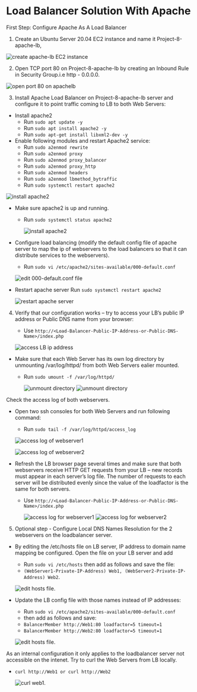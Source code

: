  # Load Balancer Solution With Apache

First Step: Configure Apache As A Load Balancer
1. Create an Ubuntu Server 20.04 EC2 instance and name it Project-8-apache-lb, 

![create apache-lb EC2 instance](./images/ec2instances.png)

2. Open TCP port 80 on Project-8-apache-lb by creating an Inbound Rule in 
Security Group.i.e http - 0.0.0.0.

![open port 80 on apachelb ](./images/inboundrule.png)

3. Install Apache Load Balancer on Project-8-apache-lb server and configure 
it to point traffic coming to LB to both Web Servers:

- Install apache2
     - Run `sudo apt update -y`
     - Run `sudo apt install apache2 -y`
     - Run `sudo apt-get install libxml2-dev -y`
- Enable following modules and restart Apache2 service:
     - Run `sudo a2enmod rewrite`
     - Run `sudo a2enmod proxy`
     - Run `sudo a2enmod proxy_balancer`
     - Run `sudo a2enmod proxy_http`
     - Run `sudo a2enmod headers`
     - Run `sudo a2enmod lbmethod_bytraffic`
     - Run `sudo systemctl restart apache2`

![install apache2](./images/enable-dependencies.png)  

- Make sure apache2 is up and running.
     - Run `sudo systemctl status apache2`

        ![install apache2](./images/apache2-install.png)  

- Configure load balancing (modify the default config file of apache server to map the ip of webservers to the load balancers so that it can distribute services to the webservers).
     - Run `sudo vi /etc/apache2/sites-available/000-default.conf`

     ![edit 000-default.conf file](./images/lb-config.png)


- Restart apache server
  Run `sudo systemctl restart apache2`

   ![restart apache server](./images/restart-apache2.png)

4. Verify that our configuration works – try to access your LB’s public IP address or 
Public DNS name from your browser:

   - Use `http://<Load-Balancer-Public-IP-Address-or-Public-DNS-Name>/index.php`

   ![access LB ip address](./images/lb-working.png)

- Make sure that each Web Server has its own log directory by unmounting /var/log/httpd/ from both Web Servers ealier mounted. 
  - Run `sudo umount -f /var/log/httpd/`

     ![unmount directory](./images/var-log-httpd-n.png)
     ![unmount directory](./images/var-log-httpd-n2.png)

Check the access log of both webservers.
- Open two ssh consoles for both Web Servers and run following command:
        
  - Run `sudo tail -f /var/log/httpd/access_log`

  ![access log of webserver1](./images/web1-accesslog.png)

  ![access log of webserver2](./images/web2-accesslog.png)

- Refresh the LB browser page several times and make sure that both webservers receive HTTP GET requests from your LB – new records must appear in each server’s log file. The number of requests to each server will be distributed evenly since the value of the loadfactor is the same for both servers.

  - Use `http://<Load-Balancer-Public-IP-Address-or-Public-DNS-Name>/index.php`

    ![access log for webserver1](./images/new-web1-accesslog.png)
    ![access log for webserver2](./images/new-web2-accesslog.png)


5. Optional step - Configure Local DNS Names Resolution for the 2 webservers on the loadbalancer server. 

- By editing the /etc/hosts file on LB server, IP address to domain name mapping be configured. Open the file on your LB server and add
  - Run `sudo vi /etc/hosts` then add as follows and save the file:
  -  `(WebServer1-Private-IP-Address) Web1, (WebServer2-Private-IP-Address) Web2`.

  ![edit hosts file.](./images/editing-hostfile-lb.png)

- Update the LB config file with those names instead of IP addresses:
  - Run `sudo vi /etc/apache2/sites-available/000-default.conf`
  - then add as follows and save:
  - `BalancerMember http://Web1:80 loadfactor=5 timeout=1`
  - `BalancerMember http://Web2:80 loadfactor=5 timeout=1`

  ![edit hosts file.](./images/edit-config-file2.png)

As an internal configuration it only applies to the loadbalancer server not accessible on the intenet. Try to curl the Web Servers from LB locally.
- `curl http://Web1 or curl http://Web2` 

  ![curl web1.](./images/curl-webserver-lb.png)


